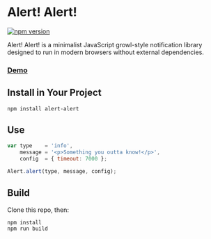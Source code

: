 # Alert! Alert!

[![npm version](https://badge.fury.io/js/alert-alert.svg)](http://badge.fury.io/js/alert-alert)

Alert! Alert! is a minimalist JavaScript growl-style notification library designed to run in modern browsers without external dependencies.

### [Demo](http://whusterj.github.io/alert-alert/demo/)

## Install in Your Project

```
npm install alert-alert
```

## Use

```javascript
var type    = 'info',
    message = '<p>Something you outta know!</p>',
    config  = { timeout: 7000 };

Alert.alert(type, message, config);
```

## Build

Clone this repo, then:

```
npm install
npm run build
```
